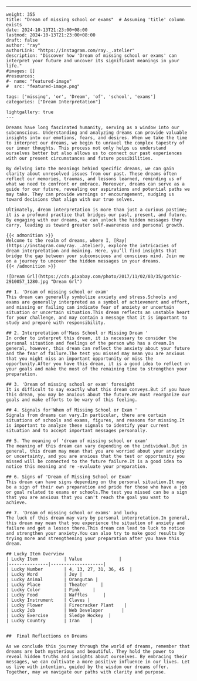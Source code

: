 ---
    weight: 355
    title: "Dream of missing school or exams"  # Assuming 'title' column exists
    date: 2024-10-13T21:23:00+08:00
    lastmod: 2024-10-13T21:23:00+08:00
    draft: false
    author: "ray"
    authorLink: "https://instagram.com/ray._.atelier"
    description: "Discover how 'Dream of missing school or exams' can interpret your future and uncover its significant meanings in your life."
    #images: []
    #resources:
    #- name: "featured-image"
    #  src: "featured-image.png"
    
    tags: ['missing', 'or', 'Dream', 'of', 'school', 'exams']
    categories: ["Dream Interpretation"]
    
    lightgallery: true
    ---
    
    Dreams have long fascinated humanity, serving as a window into our subconscious. Understanding and analyzing dreams can provide valuable insights into our emotions, fears, and desires. When we take the time to interpret our dreams, we begin to unravel the complex tapestry of our inner thoughts. This process not only helps us understand ourselves better but also allows us to connect our past experiences with our present circumstances and future possibilities.
    
    By delving into the meanings behind specific dreams, we can gain clarity about unresolved issues from our past. These dreams often reflect our memories, traumas, and lessons learned, reminding us of what we need to confront or embrace. Moreover, dreams can serve as a guide for our future, revealing our aspirations and potential paths we may take. They can provide warnings or encouragement, nudging us toward decisions that align with our true selves.
    
    Ultimately, dream interpretation is more than just a curious pastime; it is a profound practice that bridges our past, present, and future. By engaging with our dreams, we can unlock the hidden messages they carry, leading us toward greater self-awareness and personal growth.
    
    {{< admonition >}}
    Welcome to the realm of dreams, where I, [Ray](https://instagram.com/ray._.atelier), explore the intricacies of dream interpretation and meaning. Here, you’ll find insights that bridge the gap between your subconscious and conscious mind. Join me on a journey to uncover the hidden messages in your dreams.
    {{< /admonition >}}
    
    ![Dream Grl](https://cdn.pixabay.com/photo/2017/11/02/03/35/gothic-2910057_1280.jpg "Dream Grl")
    
    ## 1. 'Dream of missing school or exam'
    This dream can generally symbolize anxiety and stress.Schools and exams are generally interpreted as a symbol of achievement and effort, and missing or failing can indicate fear of anxiety or uncertain situation or uncertain situation.This dream reflects an unstable heart for your challenge, and may contain a message that it is important to study and prepare with responsibility.
    
    ## 2. Interpretation of'Mass School or Missing Dream '
    In order to interpret this dream, it is necessary to consider the personal situation and feelings of the person who has a dream.In general, however, this dream can reflect the anxiety about your future and the fear of failure.The test you missed may mean you are anxious that you might miss an important opportunity or miss the opportunity.After you have this dream, it is a good idea to reflect on your goals and make the most of the remaining time to strengthen your preparation.
    
    ## 3. 'Dream of missing school or exam' foresight
    It is difficult to say exactly what this dream conveys.But if you have this dream, you may be anxious about the future.We must reorganize our goals and make efforts to be wary of this feeling.
    
    ## 4. Signals for'Whem of Missing School or Exam '
    Signals from dreams can vary.In particular, there are certain situations of schools and exams, figures, and reasons for missing.It is important to analyze these signals to identify your current situation and to accept important messages personally.
    
    ## 5. The meaning of 'dream of missing school or exam'
    The meaning of this dream can vary depending on the individual.But in general, this dream may mean that you are worried about your anxiety or uncertainty, and you are anxious that the test or opportunity you missed will be connected to the future failure.It is a good idea to notice this meaning and re -evaluate your preparation.
    
    ## 6. Signs of 'Dream of Missing School or Exam'
    This dream can have signs depending on the personal situation.It may be a sign of their own preparation and pride for those who have a job or goal related to exams or schools.The test you missed can be a sign that you are anxious that you can't reach the goal you want to achieve.
    
    ## 7. 'Dream of missing school or exams' and lucky
    The luck of this dream may vary by personal interpretation.In general, this dream may mean that you experience the situation of anxiety and failure and get a lesson there.This dream can lead to luck to notice and strengthen your anxiety.You can also try to make good results by trying more and strengthening your preparation after you have this dream.
    
    ## Lucky Item Overview
    | Lucky Item          | Value              |
    |---------------|--------------------|
    | Lucky Number        | 4, 13, 27, 31, 36, 45  |
    | Lucky Word          | Joy |
    | Lucky Animal        | Orangutan |
    | Lucky Place         | Theater     |
    | Lucky Color         | Pink     |
    | Lucky Food          | Waffles      |
    | Lucky Instrument    | Claves |
    | Lucky Flower        | Firecracker Plant    |
    | Lucky Job           | Web Developer       |
    | Lucky Exercise      | Sledge Hockey  |
    | Lucky Country       | Iran    |
    
    
    ##  Final Reflections on Dreams
    
    As we conclude this journey through the world of dreams, remember that dreams are both mysterious and beautiful. They hold the power to reveal hidden truths and insights about ourselves. By embracing their messages, we can cultivate a more positive influence in our lives. Let us live with intention, guided by the wisdom our dreams offer. Together, may we navigate our paths with clarity and purpose.
    